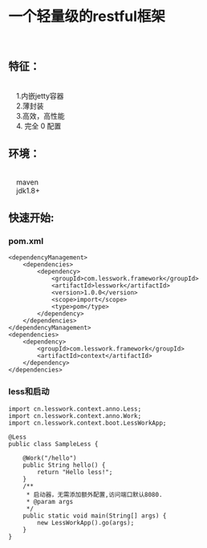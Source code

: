 <h1>一个轻量级的restful框架</h1><br/>

<h2>特征：</h2><br/>
&nbsp;&nbsp;&nbsp;&nbsp;1.内嵌jetty容器<br/>
&nbsp;&nbsp;&nbsp;&nbsp;2.薄封装<br/>
&nbsp;&nbsp;&nbsp;&nbsp;3.高效，高性能<br/>
&nbsp;&nbsp;&nbsp;&nbsp;4. 完全 0 配置<br/>

<h2>环境：</h2><br/>
&nbsp;&nbsp;&nbsp;&nbsp;maven<br/>
&nbsp;&nbsp;&nbsp;&nbsp;jdk1.8+<br/>

<h2>快速开始:</h2>
	<h3>pom.xml</h3>
	
	<dependencyManagement>
		<dependencies>
			<dependency>
				<groupId>com.lesswork.framework</groupId>
				<artifactId>lesswork</artifactId>
				<version>1.0.0</version>
				<scope>import</scope>
				<type>pom</type>
			</dependency>
		</dependencies>
	</dependencyManagement>
	<dependencies>
		<dependency>
			<groupId>com.lesswork.framework</groupId>
			<artifactId>context</artifactId>
		</dependency>
	</dependencies>

<h3>less和启动</h3>
	
	import cn.lesswork.context.anno.Less;
	import cn.lesswork.context.anno.Work;
	import cn.lesswork.context.boot.LessWorkApp;

	@Less
	public class SampleLess {

		@Work("/hello")
		public String hello() {
			return "Hello less!";
		}
		/**
		 * 启动器，无需添加额外配置,访问端口默认8080.
		 * @param args
		 */
		public static void main(String[] args) {
			new LessWorkApp().go(args);
		}
	}
